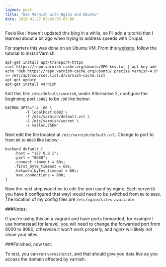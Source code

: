 ```yaml
---
layout: post
title: "Use Varnish with Nginx and Ubuntu"
date: 2015-01-27 03:42:55-07:00
---
```

Feels like I haven't updated this blog in a while, so I'll add a tutorial that I learned about a bit ago when trying to address speeds with Drupal.

For starters this was done on an Ubuntu VM. From this [website](https://www.varnish-cache.org/installation/ubuntu), follow the tutorial to install Varnish:

    apt-get install apt-transport-https
    curl https://repo.varnish-cache.org/ubuntu/GPG-key.txt | apt-key add -
    echo "deb https://repo.varnish-cache.org/ubuntu/ precise varnish-4.0" >> /etc/apt/sources.list.d/varnish-cache.list
    apt-get update
    apt-get install varnish

Edit this file:  ``/etc/default/varnish``, under Alternative 2, configure the beginning port ``:6082`` to be ``:80`` like below:


    DAEMON_OPTS="-a :80 \
             -T localhost:6082 \
             -f /etc/varnish/default.vcl \
             -S /etc/varnish/secret \
             -s malloc,256m"


Next edit the file located at ``/etc/varnish/default.vcl``. Change to port to from ``80`` to ``8080`` like below:


    backend default {
        .host = "127.0.0.1";
        .port = "8080";
        .connect_timeout = 60s;
        .first_byte_timeout = 60s;
        .between_bytes_timeout = 60s;
        .max_connections = 800;
    }

Now the next step would be to edit the port used by nginx. Each server(it you have it configured that way) would need to be switched from ``80`` to ``8080``. The location of my config files are ``/etc/nginx/sites-available``.

###Notes:

If you're using this on a vagrant and have ports forwarded, for example I use homestead for laravel, you will need to change the forwarded port from 8000 to 8080, otherwise it won't work properly, and nginx will likely not show your sites.

###Finished, now test:

To test, you can run ``varnishstat``, and that should give you data live as you access the domain affected by varnish.
